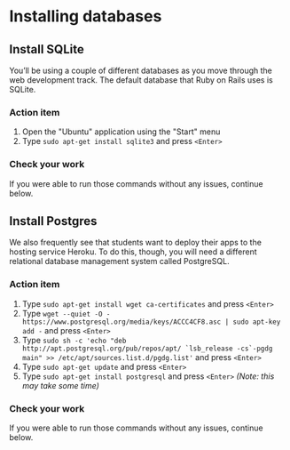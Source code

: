 # Installing databases

## Install SQLite

You’ll be using a couple of different databases as you move through the web development track. The default database that Ruby on Rails uses is SQLite.

### Action item

1. Open the "Ubuntu" application using the "Start" menu
2. Type `sudo apt-get install sqlite3` and press `<Enter>`

### Check your work

If you were able to run those commands without any issues, continue below.

## Install Postgres

We also frequently see that students want to deploy their apps to the hosting service Heroku. To do this, though, you will need a different relational database management system called PostgreSQL.

### Action item

1. Type `sudo apt-get install wget ca-certificates` and press `<Enter>`
2. Type `wget --quiet -O - https://www.postgresql.org/media/keys/ACCC4CF8.asc | sudo apt-key add -` and press `<Enter>`
3. Type ``sudo sh -c 'echo "deb http://apt.postgresql.org/pub/repos/apt/ `lsb_release -cs`-pgdg main" >> /etc/apt/sources.list.d/pgdg.list'`` and press `<Enter>`
4. Type `sudo apt-get update` and press `<Enter>`
5. Type `sudo apt-get install postgresql` and press `<Enter>` _(Note: this may take some time)_

### Check your work

If you were able to run those commands without any issues, continue below.